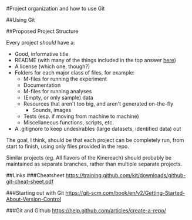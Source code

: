 
#Project organization and how to use Git

##Using Git


##Proposed Project Structure

Every project *should* have a:

- Good, informative title
- README (with many of the things included in the top answer [here](http://stackoverflow.com/questions/2304863/how-to-write-a-good-readme))
- A license (which one, though?)
- Folders for each major class of files, for example:
  - M-files for running the experiment
  - Documentation
  - M-files for running analyses
  - (Empty, or only sample) data
  - Resources that aren't too big, and aren't generated on-the-fly
    - Sounds, images
  - Tests (esp. if moving from machine to machine)
  - Miscellaneous functions, scripts, etc.
- A .gitignore to keep undesirables (large datasets, identified data) out

The goal, I think, should be that each project can be completely run, from start to finish, using only files provided in the repo.

Similar projects (eg. All flavors of the Kinereach) should probably be maintained as separate branches, rather than multiple separate projects.

##Links
###Cheatsheet
https://training.github.com/kit/downloads/github-git-cheat-sheet.pdf

###Starting out with Git
https://git-scm.com/book/en/v2/Getting-Started-About-Version-Control


###Git and Github
https://help.github.com/articles/create-a-repo/


